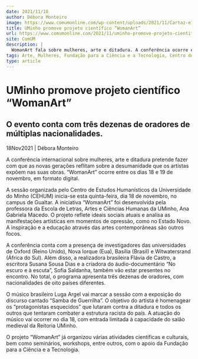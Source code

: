 ```yaml
---
date: 2021/11/18
author: Débora Monteiro
image: https://www.comumonline.com/wp-content/uploads/2021/11/Cartaz-e1637183575624-1500x1123.jpg
title: UMinho promove projeto científico “WomanArt”
url: https://www.comumonline.com/2021/11/uminho-promove-projeto-cientifico-womanart/
site: ComUM
description: |
  WomanArt fala sobre mulheres, arte e ditadura. A conferência ocorre entre os dias 18 e 19 de novembro, no campus de Gualtar, via online.
tags: Arte, Mulheres, Fundação para a Ciência e a Tecnologia, Centro de Estudos Humanísticos da Universidade do Minho, Gabriela Macedo, ditadura, WomanArt
type: article
---
```



# UMinho promove projeto científico “WomanArt”

## O evento conta com três dezenas de oradores de múltiplas nacionalidades.

18Nov2021 | Débora Monteiro

A conferência internacional sobre mulheres, arte e ditadura pretende fazer com que as novas gerações reflitam sobre a desumanidade que os artistas expõem nas suas obras. “WomanArt” ocorre entre os dias 18 e 19 de novembro, em formato digital.

A sessão organizada pelo Centro de Estudos Humanísticos da Universidade do Minho (CEHUM) inicia-se esta quinta-feira, dia 18 de novembro, no campus de Gualtar. A iniciativa “WomanArt” foi desenvolvida pela professora da Escola de Letras, Artes e Ciências Humanas da UMinho, Ana Gabriela Macedo. O projeto reflete ideais sociais atuais e analisa as manifestações artísticas em momentos de opressão, como no Estado Novo. A inspiração e a educação através das artes contemporâneas são outros focos.

A conferência conta com a presença de investigadores das universidades de Oxford (Reino Unido), Nova Iorque (Eua), Basília (Brasil) e Witwatersrand (África do Sul). Além disso, a realizadora brasileira Flávia de Castro, a escritora Susana Sousa Dias e a criadora do áudio-documentário “No escuro e à escuta”, Sofia Saldanha, também vão estar presentes no encontro. No total, o programa apresenta três dezenas de oradores, com nacionalidades de oito países diferentes.

O músico brasileiro Luga Argel vai marcar a sessão com a exposição do discurso cantado “Samba de Guerrilha”. O objetivo do artista é homenagear os “protagonistas esquecidos” que lutaram contra a ditadura e todos os outros que tentaram combater a estrutura racista do país. A atuação do músico vai ocorrer no dia 18, com entrada limitada à capacidade do salão medieval da Reitoria UMinho.

O projeto “WomanArt” já organizou várias atividades científicas e culturais, bem como seminários, workshops, entre outros, com o apoio da Fundação para a Ciência e a Tecnologia.
